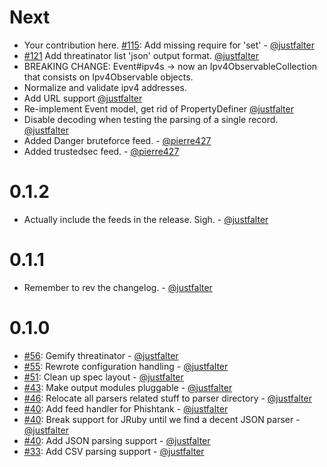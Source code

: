Next
====

* Your contribution here.
[#115](https://github.com/cikl/threatinator/issues/56): Add missing require for 'set' - [@justfalter](https://github.com/justfalter)
* [#121](https://github.com/cikl/threatinator/issues/121) Add threatinator list 'json' output format. [@justfalter](https://github.com/justfalter)
* BREAKING CHANGE: Event#ipv4s -> now an Ipv4ObservableCollection that consists on Ipv4Observable objects. 
* Normalize and validate ipv4 addresses.
* Add URL support [@justfalter](https://github.com/justfalter)
* Re-implement Event model, get rid of PropertyDefiner [@justfalter](https://github.com/justfalter)
* Disable decoding when testing the parsing of a single record. [@justfalter](https://github.com/justfalter)
* Added Danger bruteforce feed. - [@pierre427](https://github.com/pierre427)
* Added trustedsec feed. - [@pierre427](https://github.com/pierre427)

0.1.2
====

* Actually include the feeds in the release. Sigh. - [@justfalter](https://github.com/justfalter)

0.1.1
====

* Remember to rev the changelog. - [@justfalter](https://github.com/justfalter)

0.1.0
====

* [#56](https://github.com/cikl/threatinator/pull/56): Gemify threatinator - [@justfalter](https://github.com/justfalter)
* [#55](https://github.com/cikl/threatinator/pull/55): Rewrote configuration handling - [@justfalter](https://github.com/justfalter)
* [#51](https://github.com/cikl/threatinator/pull/51): Clean up spec layout - [@justfalter](https://github.com/justfalter)
* [#43](https://github.com/cikl/threatinator/issues/43): Make output modules pluggable - [@justfalter](https://github.com/justfalter)
* [#46](https://github.com/cikl/threatinator/pull/46): Relocate all parsers related stuff to parser directory - [@justfalter](https://github.com/justfalter)
* [#40](https://github.com/cikl/threatinator/pull/40): Add feed handler for Phishtank - [@justfalter](https://github.com/justfalter)
* [#40](https://github.com/cikl/threatinator/pull/40): Break support for JRuby until we find a decent JSON parser - [@justfalter](https://github.com/justfalter)
* [#40](https://github.com/cikl/threatinator/pull/40): Add JSON parsing support - [@justfalter](https://github.com/justfalter)
* [#33](https://github.com/cikl/threatinator/pull/33): Add CSV parsing support - [@justfalter](https://github.com/justfalter)


